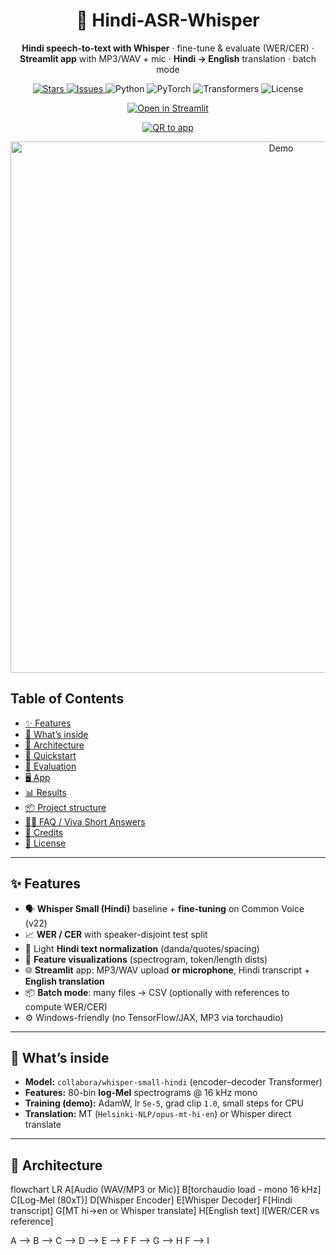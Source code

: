 <!-- HERO -->
<div align="center">
  <h1>🎤 Hindi-ASR-Whisper</h1>
  <p><b>Hindi speech-to-text with Whisper</b> · fine-tune & evaluate (WER/CER) · <b>Streamlit app</b> with MP3/WAV + mic · <b>Hindi → English</b> translation · batch mode</p>

  <!-- Badges -->
  <p>
    <a href="https://github.com/Scorpy-ansh/Hindi-asr-whisper/stargazers">
      <img alt="Stars" src="https://img.shields.io/github/stars/Scorpy-ansh/Hindi-asr-whisper?style=flat&color=ffd166">
    </a>
    <a href="https://github.com/Scorpy-ansh/Hindi-asr-whisper/issues">
      <img alt="Issues" src="https://img.shields.io/github/issues/Scorpy-ansh/Hindi-asr-whisper?style=flat&color=ef476f">
    </a>
    <img alt="Python" src="https://img.shields.io/badge/python-3.10–3.12-118ab2">
    <img alt="PyTorch" src="https://img.shields.io/badge/PyTorch-2.x-ef3d60">
    <img alt="Transformers" src="https://img.shields.io/badge/Transformers-🤗-9b5de5">
    <img alt="License" src="https://img.shields.io/badge/license-MIT-06d6a0">
  </p>

  <!-- ONE-CLICK LIVE APP BUTTON (BIG) -->
  <p>
    <a href="https://hindi-asr-whisper.streamlit.app/" target="_blank">
      <img src="https://img.shields.io/badge/OPEN%20IN%20STREAMLIT-FF4B4B?style=for-the-badge&logo=streamlit&logoColor=white" alt="Open in Streamlit">
    </a>
  </p>

  <!-- Optional QR for slides / mobile users -->
  <p>
    <a href="https://hindi-asr-whisper.streamlit.app/" target="_blank">
      <img src="https://api.qrserver.com/v1/create-qr-code/?size=180x180&data=https://hindi-asr-whisper.streamlit.app/" alt="QR to app">
    </a>
  </p>

  <!-- Demo GIF (add later at docs/demo.gif) -->
  <img src="docs/demo.gif" alt="Demo" width="850">
</div>


## Table of Contents
- [✨ Features](#-features)
- [🧠 What’s inside](#-whats-inside)
- [🧩 Architecture](#-architecture)
- [🚀 Quickstart](#-quickstart)
- [🧪 Evaluation](#-evaluation)
- [🖥️ App](#️-app)
- [📊 Results](#-results)
- [📦 Project structure](#-project-structure)
- [🙋‍♀️ FAQ / Viva Short Answers](#️-faq--viva-short-answers)
- [🙏 Credits](#-credits)
- [📝 License](#-license)

---

## ✨ Features
- 🗣️ **Whisper Small (Hindi)** baseline + **fine-tuning** on Common Voice (v22)
- 📈 **WER / CER** with speaker-disjoint test split
- 🧰 Light **Hindi text normalization** (danda/quotes/spacing)
- 🧪 **Feature visualizations** (spectrogram, token/length dists)
- 🌐 **Streamlit** app: MP3/WAV upload **or microphone**, Hindi transcript + **English translation**
- 📦 **Batch mode**: many files → CSV (optionally with references to compute WER/CER)
- ⚙️ Windows-friendly (no TensorFlow/JAX, MP3 via torchaudio)

---

## 🧠 What’s inside
- **Model:** `collabora/whisper-small-hindi` (encoder–decoder Transformer)  
- **Features:** 80-bin **log-Mel** spectrograms @ 16 kHz mono  
- **Training (demo):** AdamW, lr `5e-5`, grad clip `1.0`, small steps for CPU  
- **Translation:** MT (`Helsinki-NLP/opus-mt-hi-en`) or Whisper direct translate

---

## 🧩 Architecture
flowchart LR
  A[Audio (WAV/MP3 or Mic)]
  B[torchaudio load - mono 16 kHz]
  C[Log-Mel (80xT)]
  D[Whisper Encoder]
  E[Whisper Decoder]
  F[Hindi transcript]
  G[MT hi->en or Whisper translate]
  H[English text]
  I[WER/CER vs reference]

  A --> B --> C --> D --> E --> F
  F --> G --> H
  F --> I

